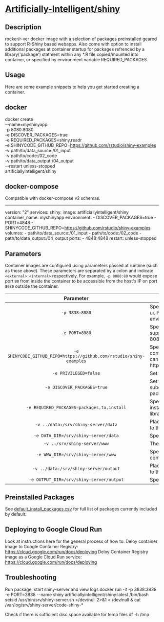 # [Artificially-Intelligent/shiny](https://github.com/Artificially-Intelligent/shiny)

## Description
rocker/r-ver docker image with a selection of packages preinstalled geared to support R-Shiny based webapps. Also come with option to install additional packages at container startup for packages refrenced by a library('package') statment within any *.R file copied/mounted into container, or specified by environment variable REQUIRED_PACKAGES.  

## Usage

Here are some example snippets to help you get started creating a container.

## docker

docker create \
  --name=myshinyapp \
  -p 8080:8080 \
  -e DISCOVER_PACKAGES=true \
  -e REQUIRED_PACKAGES=shiny,readr \
  -e SHINYCODE_GITHUB_REPO=https://github.com/rstudio/shiny-examples \
  -v path/to/data_source:/01_input \
  -v path/to/code:/02_code \
  -v path/to/data_output:/04_output \
  --restart unless-stopped \
  artificiallyintelligent/shiny

## docker-compose

Compatible with docker-compose v2 schemas.

---
  version: "2"
  services:
    shiny:
      image: artificiallyintelligent/shiny
      container_name: myshinyapp
      environment:
        - DISCOVER_PACKAGES=true
        - PORT=4848
        - SHINYCODE_GITHUB_REPO=https://github.com/rstudio/shiny-examples
      volumes:
        - path/to/data_source:/01_input
        - path/to/code:/02_code
        - path/to/data_output:/04_output
      ports:
        - 4848:4848
      restart: unless-stopped

## Parameters

Container images are configured using parameters passed at runtime (such as those above). These parameters are separated by a colon and indicate `<external>:<internal>` respectively. For example, `-p 8080:80` would expose port `80` from inside the container to be accessible from the host's IP on port `8080` outside the container.

| Parameter | Function |
| :----: | --- |
| `-p 3838:8080` | Specify a port mapping from container to host for shiny server web ui. Port value after the : should match that defined by PORT environment variable or the default value 8080 |
| `-e PORT=8080` | Specify a port for shiny to use inside the container. Included to support deployment to google cloud run. If not set default value is 8080 |
| `-e SHINYCODE_GITHUB_REPO=https://github.com/rstudio/shiny-examples` | Specifiy a url for a github repo to copy to code directory at container runtime. Note only supports https, not ssh. Private repo can be added by including an access token in the url eg. https://myaccesstoken@github.com/mygithubuser/mygithubrepo.git | 
| `-e PRIVILEGED=false` | Set true to run shiny-server as root user  |
| `-e DISCOVER_PACKAGES=true` | Set true to have  *.R files in /code & /02_code directories + subdirectories scanned for library(package) entries. Missing R packages will be installed as part of container startup. |
| `-e REQUIRED_PACKAGES=packages,to,install` | Specify a csv list of R package names to look for ensure are installed irrespective of if package discovery is on and/or finds a library() refrence for them. |
| `-v ../data:/srv/shiny-server/data` | Placeholder folder for source data mapping. R-Shiny apps can map to this location using ../data |
| `-e DATA_DIR=/srv/shiny-server/data` | Specify a custom location for data directory inside container. | 
| `-v .:/srv/shiny-server/www` | The web root for shiny. R shiny code resides here. |
| `-e WWW_DIR=/srv/shiny-server/www` | Specify a custom location for shiny www root directory inside container. | 
| `-v ../data:/srv/shiny-server/output` | Placeholder folder for output data storage. R-Shiny apps can map to this location using ../output |
| `-e OUTPUT_DIR=/srv/shiny-server/output` | Specify a custom location for data output directory inside container. | 


## Preinstalled Packages

See [default_install_packages.csv](https://github.com/Artificially-Intelligent/shiny/blob/master/default_install_packages.csv) for full list of packages currently included by default.

## Deploying to Google Cloud Run
Look at instructions here for the general process of how to:
  Deloy container image to Google Container Registry: https://cloud.google.com/run/docs/deploying
  Deloy Container Registry image as a Google Cloud Run service: https://cloud.google.com/run/docs/deploying

## Troubleshooting

Run package, start shiny-server and view logs
  docker run -it -p 3838:3838 -e PORT=3838 --name shiny artificiallyintelligent/shiny:latest /bin/bash
  setsid /usr/bin/srv/shiny-server.sh >/dev/null 2>&1 < /dev/null &
  cat /var/log/srv/shiny-server/code-shiny-*

Check if there is sufficient disc space available for temp files
  df -h /tmp